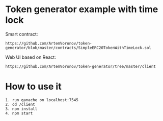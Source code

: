 # Token generator example with time lock
Smart contract:
```
https://github.com/ArtemVoronov/token-generator/blob/master/contracts/SimpleERC20TokenWithTimeLock.sol
```
Web UI based on React:
```
https://github.com/ArtemVoronov/token-generator/tree/master/client
```
# How to use it
```
1. run ganache on localhost:7545
2. cd /client
3. npm install
4. npm start
```

